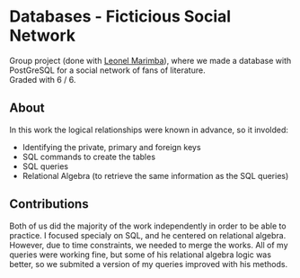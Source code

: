 # Databases - Ficticious Social Network
Group project (done with <a href="https://github.com/Marimba369">Leonel Marimba</a>), where we made a database with PostGreSQL for a social network of fans of literature.
<br />
Graded with 6 / 6.

## About
In this work the logical relationships were known in advance, so it involded:
- Identifying the private, primary and foreign keys
- SQL commands to create the tables
- SQL queries
- Relational Algebra (to retrieve the same information as the SQL queries)

## Contributions
Both of us did the majority of the work independently in order to be able to practice. I focused specialy on SQL, and he centered on relational algebra.
<br/>
However, due to time constraints, we needed to merge the works. All of my queries were working fine, but some of his relational algebra logic was better, so we submited a version of my queries improved with his methods.